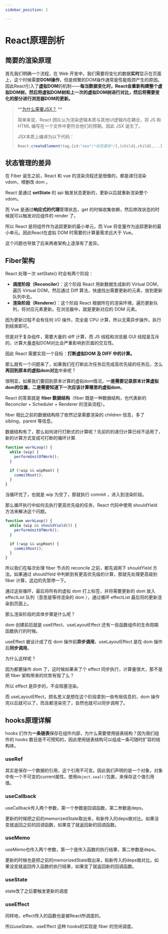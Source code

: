 ```yaml
---
sidebar_position: 2

---
```

# React原理剖析

## 简要的渲染原理

首先我们明确一个流程，在 Web 开发中，我们需要将变化的数据**实时**显示在页面上，这个时候需要**DOM操作**，但是频繁的DOM操作通常是性能瓶颈产生的原因。因此React引入了**虚拟DOM**的机制——**每当数据变化时，React会重新构建整个虚拟DOM树，然后将虚拟DOM树和上一次的虚拟DOM树进行对比，然后将需要变化的部分进行浏览器DOM的更新。**

> **[为什么需要JSX？](https://react.docschina.org/docs/introducing-jsx.html) **
>  
> 简单来说，React 团队认为渲染逻辑本质与其他UI逻辑内在耦合，将 JS 和 HTML 编写在一个文件中更符合他们的预期。因此 JSX 诞生了。
> 
> JSX本质上编译为以下代码：
> ```typescript
> React.createElement(tag,{id:"xxx"/*标签属性*/},[child1,child2,...]/*子元素*/)
> ```

## 状态管理的差异
在 Fiber 诞生之前，React 和 vue 的渲染流程还是很像的，都是递归渲染 vdom，增删改 dom 。

React 是通过 **setState** 的 api 触发状态更新的，更新以后就重新渲染整个 vdom。

而 Vue 是通过**响应式的代理**管理状态，get 的时候收集依赖，然后修改状态的时候就可以触发对应组件的 render 了。

所以 React 是将组件作为追踪更新的最小单元，而 Vue 将变量作为追踪更新的最小单元。因此React在虚拟 DOM 时需要的计算量需求远大于 Vue。

这个问题也导致了后来两者架构上逐渐有了差异。

## Fiber架构

React 处理一次 setState() 时会有两个阶段：

* **调度阶段（Reconciler）**：这个阶段 React 用新数据生成新的 Virtual DOM，遍历 Virtual DOM，然后通过 Diff 算法，快速找出需要更新的元素，放到更新队列中去。
* **渲染阶段（Renderer）**：这个阶段 React 根据所在的渲染环境，遍历更新队列，将对应元素更新。在浏览器中，就是更新对应的 DOM 元素。

因为更新过程不会有任何 I/O 操作，完全是 CPU 计算，所以无需异步操作，执行到结束即可。

但是对于复杂组件，需要大量的 diff 计算，而 JS 线程和浏览器 GUI 线程是互斥的，计算大量虚拟DOM对比会严重影响到页面的交互性。

<!-- React 为了解决这个问题，根据浏览器的每一帧执行的特性，构思出了 Fiber 来将一次任务拆解成单元，以划分时间片的方式，按照Fiber的自己的调度方法，根据任务单元优先级，分批处理或吊起任务，将一次更新分散在多次时间片中，另外, 在浏览器空闲的时候, 也可以继续去执行未完成的任务, 充分利用浏览器每一帧的工作特性。 -->

因此 React 需要实现一个目标：**打断虚拟DOM 及 DIFF 中的计算。**

那么就有一个问题来了，如果我们在打断此次任务后完成高优先级的任务后，怎么**再回到原本的虚拟dom对比**中来呢？

很明显，如果我们要回到原本计算的虚拟dom情况，**一是需要记录原本计算虚拟dom的位置，二是需要知道下一次应该计算哪里的虚拟dom**。

React 的答案就是 **fiber 数据结构**（fiber 既是一种数据结构，也代表新的 Reconciler + Scheduler +  Renderer 的渲染流程）。

fiber 相比之前的数据结构除了依然记录需要渲染的 children 信息，多了 sibling，parent 等信息。

数据结构有了，那么如何进行打断式的计算呢？先前的的递归计算已经不适用了，新的计算方式变成可打断的循环计算.
```typescript
function workLoop() {
  while (wip) {
    performUnitOfWork();
  }

  if (!wip && wipRoot) {
    commitRoot();
  }
}
```

当循环完了，也就是 wip 为空了，那就执行 commit ，进入到渲染阶段。

那么循环执行中如何去执行更高优先级的任务，React 代码中使用 shouldYield 方法来解决这个问题。

```typescript 
function workLoop() {
  while (wip && shouldYield()) {
    performUnitOfWork();
  }

  if (!wip && wipRoot) {
    commitRoot();
  }
}
```
所以我们在每次处理 fiber 节点的 reconcile 之前，都先调用下 shouldYield 方法。如果通过 shouldYeld 中判断到有更高优先级的计算，那就先处理更高级别 fiber 计算，这边的先暂停一下。

通过这些循环，最后将所有的虚拟 dom 打上标签，并将需要更新的 dom 放入 effectList 队列（意思是等待渲染的 dom ），通过循环 effectList 最后将的更新渲染到页面上。

那么渲染阶段的具体步骤是什么呢？

dom 创建前后就是 useEffect、useLayoutEffect 还有一些函数组件的生命周期函数执行的时候。

useEffect 被设计成了在 dom 操作前**异步调用**，useLayoutEffect 是在 dom 操作后**同步调用**。

为什么这样呢？

因为都要操作 dom 了，这时候如果来了个 effect 同步执行，计算量很大，那不是把 fiber 架构带来的优势有毁了么？

所以 effect 是异步的，不会阻塞渲染。

而 useLayoutEffect，顾名思义是想在这个阶段拿到一些布局信息的，dom 操作完以后就可以了，而且都渲染完了，自然也就可以同步调用了。


## hooks原理详解

hooks 们作为**一条链表**保存在组件内部，为什么需要使用链表结构？因为我们组件的 hooks 数目是不可预知的，因此使用链表结构可以组成一条可随时扩容的结构体。

### useRef
其实是保存一个数据的引用，这个引用不可变。因此我们声明的是一个对象，对象中有一个不可变的current属性，使用`Object.seal()`包裹，来保存这个值引用值。
### useCallback
useCallback传入两个参数，第一个参数是回调函数，第二参数是deps。

更新的时候把之前的memorizedState取出来，和新传入的deps做对比。如果没变就返回之前的回调函数，如果变了就返回新的回调函数。
### useMemo

useMemo也传入两个参数，第一个是传入函数的执行结果，第二参数是deps。

更新的时候也是把之前的memorizedState取出来，和新传入的deps做对比。如果没变就返回传入函数的执行结果，如果变了就返回新的回调函数。

### useState

state改了之后要触发更新的调度

### useEffect
同样地，effect传入的函数也是被React所调度的。

所以useState、useEffect 这种 hooks的实现是 fiber 的空闲调度。